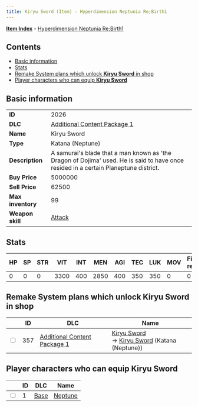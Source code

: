 ```yaml
---
title: Kiryu Sword (Item) - Hyperdimension Neptunia Re;Birth1
---
```


[**Item Index**](/neptunia/rb1/item/index.html) - [Hyperdimension Neptunia Re;Birth1](/neptunia/rb1)

## Contents

- [Basic information](#basic-information)
- [Stats](#stats)
- [Remake System plans which unlock **Kiryu Sword** in shop](#remake-system-plans-which-unlock-kiryu-sword-in-shop)
- [Player characters who can equip **Kiryu Sword**](#player-characters-who-can-equip-kiryu-sword)
## Basic information

|   |   |
| -- | -- |
| **ID** | 2026 |
| **DLC** | [Additional Content Package 1](/neptunia/rb1/dlc/10-pack1.html) |
| **Name** | Kiryu Sword |
| **Type** | Katana (Neptune) |
| **Description** | A samurai's blade that a man known as 'the Dragon of Dojima' used. He is said to have once resided in a certain Planeptune district. |
| **Buy Price** | 5000000 |
| **Sell Price** | 62500 |
| **Max inventory** | 99 |
| **Weapon skill** | [Attack](/neptunia/rb1/skill/1-1-attack.html) |


## Stats

| HP | SP | STR | VIT | INT | MEN | AGI | TEC | LUK | MOV | Fire res. | Ice res. | Wind res. | Lightning res. |
| -- | -- | --- | --- | --- | --- | --- | --- | --- | --- | --------- | -------- | --------- | -------------- |
| 0 | 0 | 0 | 3300 | 400 | 2850 | 400 | 350 | 350 | 0 | 0 | 0 | 0 | 0 |


## Remake System plans which unlock **Kiryu Sword** in shop

|    | ID | DLC | Name |
| -- | -- | --- | ---- |
| <input type="checkbox" id="rb1-remake-10-357" class="trackbox" /> | 357 | [Additional Content Package 1](/neptunia/rb1/dlc/10-pack1.html) | [Kiryu Sword](/neptunia/rb1/remake/10-357-kiryu-sword.html)<br /> → [Kiryu Sword](/neptunia/rb1/item/10-2026-kiryu-sword.html) (Katana (Neptune)) |


## Player characters who can equip **Kiryu Sword**

|    | ID | DLC | Name |
| -- | -- | --- | ---- |
| <input type="checkbox" id="rb1-player-1-1" class="trackbox" /> | 1 | [Base](/neptunia/rb1/dlc/1-base.html) | [Neptune](/neptunia/rb1/player/1-1-neptune.html) |
